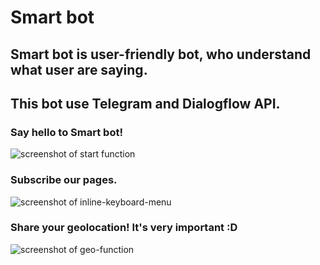 # Smart bot
## Smart bot is user-friendly bot, who understand what user are saying. 
## This bot use Telegram and Dialogflow API.

### Say hello to Smart bot!
![screenshot of start function](https://pp.userapi.com/c850624/v850624034/f4612/i32P2CEaqhQ.jpg)

### Subscribe our pages.
![screenshot of inline-keyboard-menu](https://pp.userapi.com/c847216/v847216112/1dc3b8/aUElBY6Ayaw.jpg)

### Share your geolocation! It's very important :D
![screenshot of geo-function](https://pp.userapi.com/c850636/v850636034/f2ae2/B0-Q5ReVi1M.jpg)

